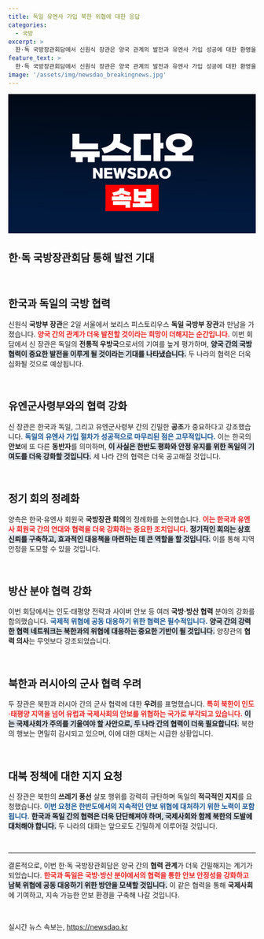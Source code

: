 ```yaml
---
title: 독일 유엔사 가입 북한 위협에 대한 응답
categories:
  - 국방
excerpt: >
  한·독 국방장관회담에서 신원식 장관은 양국 관계의 발전과 유엔사 가입 성공에 대한 환영을 나타내며, 북한과 러시아의 군사 협력에 심각한 우려를 표명했습니다. 균형 잡힌 안보 협력을 다짐한 이 회담은 한반도와 국제 정세에 큰 영향을 미칠 것으로 기대됩니다!
feature_text: >
  한·독 국방장관회담에서 신원식 장관은 양국 관계의 발전과 유엔사 가입 성공에 대한 환영을 나타내며, 북한과 러시아의 군사 협력에 심각한 우려를 표명했습니다. 균형 잡힌 안보 협력을 다짐한 이 회담은 한반도와 국제 정세에 큰 영향을 미칠 것으로 기대됩니다!
image: '/assets/img/newsdao_breakingnews.jpg'
---
```


<p><img src="/assets/img/newsdao_breakingnews.jpg" alt="ontimetimes 속보" /></p>

<h2>한·독 국방장관회담 통해 발전 기대</h2>

<p data-ke-size="size16">&nbsp;</p>

<h2 data-ke-size="size26">한국과 독일의 국방 협력</h2>

<p data-ke-size="size16">신원식 <b>국방부 장관</b>은 2일 서울에서 보리스 피스토리우스 <b>독일 국방부 장관</b>과 만남을 가졌습니다. <b><span style="color: #ee2323;">양국 간의 관계가 더욱 발전할 것이라는 희망이 더해지는 순간입니다.</span></b> 이번 회담에서 신 장관은 독일의 <b>전통적 우방국</b>으로서의 기여를 높게 평가하며, <b><span style="background-color: #21538527;">양국 간의 국방 협력이 중요한 발전을 이루게 될 것이라는 기대를 나타냈습니다.</span></b> 두 나라의 협력은 더욱 심화될 것으로 예상됩니다.</p>

<p data-ke-size="size16">&nbsp;</p>

<h2 data-ke-size="size26">유엔군사령부와의 협력 강화</h2>

<p data-ke-size="size16">신 장관은 한국과 독일, 그리고 유엔군사령부 간의 긴밀한 <b>공조</b>가 중요하다고 강조했습니다. <b><span style="color: #1a5490;">독일의 <b>유엔사 가입 절차</b>가 성공적으로 마무리된 점은 고무적입니다.</span></b> 이는 한국의 <b>안보</b>에 또 다른 <b>동반자</b>를 의미하며, <b><span style="background-color: #21538527;">이 사실은 한반도 평화와 안정 유지를 위한 독일의 기여도를 더욱 강화할 것입니다.</span></b> 세 나라 간의 협력은 더욱 공고해질 것입니다.</p>

<p data-ke-size="size16">&nbsp;</p>

<h2 data-ke-size="size26">정기 회의 정례화</h2>

<p data-ke-size="size16">양측은 한국·유엔사 회원국 <b>국방장관 회의</b>의 정례화를 논의했습니다. <b><span style="color: #ee2323;">이는 한국과 유엔사 회원국 간의 연대와 협력을 더욱 강화하는 중요한 조치입니다.</span></b> <b><span style="background-color: #21538527;">정기적인 회의는 상호 신뢰를 구축하고, 효과적인 대응책을 마련하는 데 큰 역할을 할 것입니다.</span></b> 이를 통해 지역 안정을 도모할 수 있을 것입니다.</p>

<p data-ke-size="size16">&nbsp;</p>

<h2 data-ke-size="size26">방산 분야 협력 강화</h2>

<p data-ke-size="size16">이번 회담에서는 인도·태평양 전략과 사이버 안보 등 여러 <b>국방·방산 협력</b> 분야의 강화를 합의했습니다. <b><span style="color: #1a5490;">국제적 위협에 공동 대응하기 위한 협력은 필수적입니다.</span></b> <b><span style="background-color: #21538527;">양국 간의 강력한 협력 네트워크는 북한과의 위협에 대응하는 중요한 기반이 될 것입니다.</span></b> 양장관의 <b>협력 의사</b>는 무엇보다 강조되었습니다.</p>

<p data-ke-size="size16">&nbsp;</p>

<h2 data-ke-size="size26">북한과 러시아의 군사 협력 우려</h2>

<p data-ke-size="size16">두 장관은 북한과 러시아 간의 군사 협력에 대한 <b>우려</b>를 표명했습니다. <b><span style="color: #ee2323;">특히 북한이 인도·태평양 지역을 넘어 유럽과 국제사회의 <b>안보</b>를 위협하는 국가로 부각되고 있습니다.</span></b> <b><span style="background-color: #21538527;">이는 국제사회가 주의를 기울여야 할 사안으로, 두 나라 간의 협력이 더욱 필요합니다.</span></b> 북한의 행보는 면밀히 감시되고 있으며, 이에 대한 대처는 시급한 상황입니다.</p>

<p data-ke-size="size16">&nbsp;</p>

<h2 data-ke-size="size26">대북 정책에 대한 지지 요청</h2>

<p data-ke-size="size16">신 장관은 북한의 <b>쓰레기 풍선</b> 살포 행위를 강력히 규탄하며 독일의 <b>적극적인 지지</b>를 요청했습니다. <b><span style="color: #1a5490;">이번 요청은 한반도에서의 지속적인 안보 위협에 대처하기 위한 노력이 포함됩니다.</span></b> <b><span style="background-color: #21538527;">한국과 독일 간의 협력은 더욱 단단해져야 하며, 국제사회와 함께 북한의 도발에 대처해야 합니다.</span></b> 두 나라의 대화는 앞으로도 긴밀하게 이루어질 것입니다.</p>

<p data-ke-size="size16">&nbsp;</p>

<hr>

<p data-ke-size="size16">결론적으로, 이번 한·독 국방장관회담은 양국 간의 <b>협력 관계</b>가 더욱 긴밀해지는 계기가 되었습니다. <b><span style="color: #ee2323;">한국과 독일은 국방·방산 분야에서의 협력을 통한 안보 안정성을 강화하고</span></b> <b><span style="background-color: #21538527;">남북 위협에 공동 대응하기 위한 방안을 모색할 것입니다.</span></b> 이 같은 협력을 통해 <b>국제사회</b>에 기여하고, 지속 가능한 안보 환경을 구축해 나갈 것입니다.</p>

<p data-ke-size="size16">&nbsp;</p>
실시간 뉴스 속보는, <a href="https://newsdao.kr" rel="dofollow">https://newsdao.kr</a>


